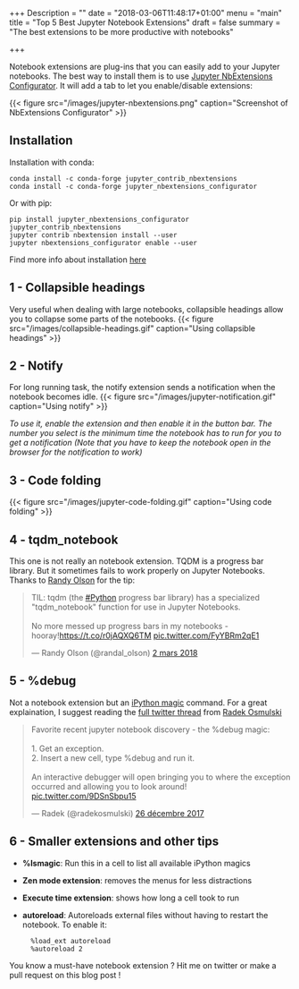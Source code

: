 +++
Description = ""
date = "2018-03-06T11:48:17+01:00"
menu = "main"
title = "Top 5 Best Jupyter Notebook Extensions"
draft = false
summary = "The best extensions to be more productive with notebooks"

+++

Notebook extensions are plug-ins that you can easily add to your Jupyter notebooks.
The best way to install them is to use [Jupyter NbExtensions Configurator](https://github.com/Jupyter-contrib/jupyter_nbextensions_configurator).
 It will add a tab to let you enable/disable extensions:

{{< figure src="/images/jupyter-nbextensions.png" caption="Screenshot of NbExtensions Configurator" >}}

## Installation
Installation with conda:

    conda install -c conda-forge jupyter_contrib_nbextensions
	conda install -c conda-forge jupyter_nbextensions_configurator

Or with pip:

	pip install jupyter_nbextensions_configurator jupyter_contrib_nbextensions
	jupyter contrib nbextension install --user
	jupyter nbextensions_configurator enable --user

Find more info about installation [here](https://github.com/Jupyter-contrib/jupyter_nbextensions_configurator#installation)

## 1 - Collapsible headings
Very useful when dealing with large notebooks, collapsible headings allow you to collapse some parts of the notebooks.
{{< figure src="/images/collapsible-headings.gif" caption="Using collapsible headings" >}}

## 2 - Notify
For long running task, the notify extension sends a notification when the notebook becomes idle.
{{< figure src="/images/jupyter-notification.gif" caption="Using notify" >}}

*To use it, enable the extension and then enable it in the button bar.
The number you select is the minimum time the notebook has to run for you to get a notification (Note that you have to keep the notebook open in the browser for the notification to work)*

## 3 - Code folding
{{< figure src="/images/jupyter-code-folding.gif" caption="Using code folding" >}}

## 4 - tqdm_notebook
This one is not really an notebook extension. TQDM is a progress bar library. But it sometimes fails to work properly on Jupyter Notebooks. Thanks to [Randy Olson](https://twitter.com/randal_olson) for the tip:
<blockquote class="twitter-tweet" data-lang="fr"><p lang="en" dir="ltr">TIL: tqdm (the <a href="https://twitter.com/hashtag/Python?src=hash&amp;ref_src=twsrc%5Etfw">#Python</a> progress bar library) has a specialized &quot;tqdm_notebook&quot; function for use in Jupyter Notebooks.<br><br>No more messed up progress bars in my notebooks - hooray!<a href="https://t.co/r0jAQXQ6TM">https://t.co/r0jAQXQ6TM</a> <a href="https://t.co/FyYBRm2qE1">pic.twitter.com/FyYBRm2qE1</a></p>&mdash; Randy Olson (@randal_olson) <a href="https://twitter.com/randal_olson/status/969657169342734336?ref_src=twsrc%5Etfw">2 mars 2018</a></blockquote>

## 5 - %debug
Not a notebook extension but an [iPython magic](http://ipython.readthedocs.io/en/stable/interactive/magics.html) command. For a great explaination, I suggest reading the [full twitter thread](https://twitter.com/radekosmulski/status/945739571735748609) from [Radek Osmulski](https://twitter.com/radekosmulski) 
<blockquote class="twitter-tweet" data-lang="fr"><p lang="en" dir="ltr">Favorite recent jupyter notebook discovery - the %debug magic:<br><br>1. Get an exception.<br>2. Insert a new cell, type %debug and run it.<br><br>An interactive debugger will open bringing you to where the exception occurred and allowing you to look around! <a href="https://t.co/9DSnSbpu15">pic.twitter.com/9DSnSbpu15</a></p>&mdash; Radek (@radekosmulski) <a href="https://twitter.com/radekosmulski/status/945739571735748609?ref_src=twsrc%5Etfw">26 décembre 2017</a></blockquote>

## 6 - Smaller extensions and other tips
- **%lsmagic**: Run this in a cell to list all available iPython magics
- **Zen mode extension**: removes the menus for less distractions
- **Execute time extension**: shows how long a cell took to run
- **autoreload**: Autoreloads external files without having to restart the notebook. To enable it:

        %load_ext autoreload
        %autoreload 2

You know a must-have notebook extension ? Hit me on twitter or make a pull request on this blog post !


<script async src="https://platform.twitter.com/widgets.js" charset="utf-8"></script>
